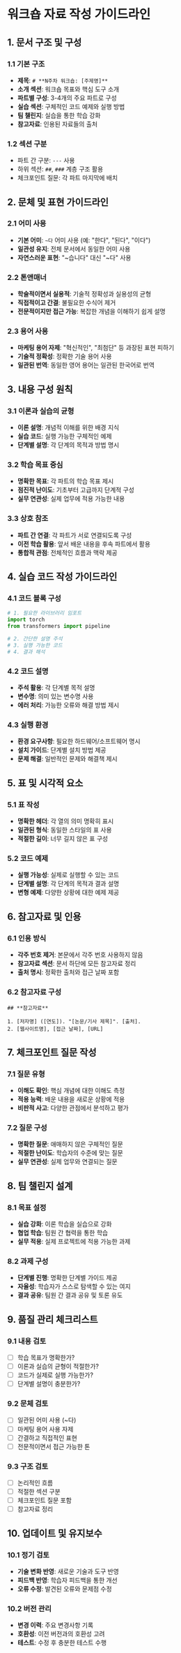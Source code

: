 # 워크숍 자료 작성 가이드라인

## 1. 문서 구조 및 구성

### 1.1 기본 구조

- **제목**: `# **N주차 워크숍: [주제명]**`
- **소개 섹션**: 워크숍 목표와 핵심 도구 소개
- **파트별 구성**: 3-4개의 주요 파트로 구성
- **실습 섹션**: 구체적인 코드 예제와 실행 방법
- **팀 챌린지**: 실습을 통한 학습 강화
- **참고자료**: 인용된 자료들의 출처

### 1.2 섹션 구분

- 파트 간 구분: `---` 사용
- 하위 섹션: `##`, `###` 계층 구조 활용
- 체크포인트 질문: 각 파트 마지막에 배치

## 2. 문체 및 표현 가이드라인

### 2.1 어미 사용

- **기본 어미**: `~다` 어미 사용 (예: "한다", "된다", "이다")
- **일관성 유지**: 전체 문서에서 동일한 어미 사용
- **자연스러운 표현**: "~습니다" 대신 "~다" 사용

### 2.2 톤앤매너

- **학술적이면서 실용적**: 기술적 정확성과 실용성의 균형
- **직접적이고 간결**: 불필요한 수식어 제거
- **전문적이지만 접근 가능**: 복잡한 개념을 이해하기 쉽게 설명

### 2.3 용어 사용

- **마케팅 용어 자제**: "혁신적인", "최첨단" 등 과장된 표현 피하기
- **기술적 정확성**: 정확한 기술 용어 사용
- **일관된 번역**: 동일한 영어 용어는 일관된 한국어로 번역

## 3. 내용 구성 원칙

### 3.1 이론과 실습의 균형

- **이론 설명**: 개념적 이해를 위한 배경 지식
- **실습 코드**: 실행 가능한 구체적인 예제
- **단계별 설명**: 각 단계의 목적과 방법 명시

### 3.2 학습 목표 중심

- **명확한 목표**: 각 파트의 학습 목표 제시
- **점진적 난이도**: 기초부터 고급까지 단계적 구성
- **실무 연관성**: 실제 업무에 적용 가능한 내용

### 3.3 상호 참조

- **파트 간 연결**: 각 파트가 서로 연결되도록 구성
- **이전 학습 활용**: 앞서 배운 내용을 후속 파트에서 활용
- **통합적 관점**: 전체적인 흐름과 맥락 제공

## 4. 실습 코드 작성 가이드라인

### 4.1 코드 블록 구성

```python
# 1. 필요한 라이브러리 임포트
import torch
from transformers import pipeline

# 2. 간단한 설명 주석
# 3. 실행 가능한 코드
# 4. 결과 해석
```

### 4.2 코드 설명

- **주석 활용**: 각 단계별 목적 설명
- **변수명**: 의미 있는 변수명 사용
- **에러 처리**: 가능한 오류와 해결 방법 제시

### 4.3 실행 환경

- **환경 요구사항**: 필요한 하드웨어/소프트웨어 명시
- **설치 가이드**: 단계별 설치 방법 제공
- **문제 해결**: 일반적인 문제와 해결책 제시

## 5. 표 및 시각적 요소

### 5.1 표 작성

- **명확한 헤더**: 각 열의 의미 명확히 표시
- **일관된 형식**: 동일한 스타일의 표 사용
- **적절한 길이**: 너무 길지 않은 표 구성

### 5.2 코드 예제

- **실행 가능성**: 실제로 실행할 수 있는 코드
- **단계별 설명**: 각 단계의 목적과 결과 설명
- **변형 예제**: 다양한 상황에 대한 예제 제공

## 6. 참고자료 및 인용

### 6.1 인용 방식

- **각주 번호 제거**: 본문에서 각주 번호 사용하지 않음
- **참고자료 섹션**: 문서 하단에 모든 참고자료 정리
- **출처 명시**: 정확한 출처와 접근 날짜 포함

### 6.2 참고자료 구성

```
## **참고자료**

1. [저자명] ([연도]). "[논문/기사 제목]". [출처].
2. [웹사이트명], [접근 날짜], [URL]
```

## 7. 체크포인트 질문 작성

### 7.1 질문 유형

- **이해도 확인**: 핵심 개념에 대한 이해도 측정
- **적용 능력**: 배운 내용을 새로운 상황에 적용
- **비판적 사고**: 다양한 관점에서 분석하고 평가

### 7.2 질문 구성

- **명확한 질문**: 애매하지 않은 구체적인 질문
- **적절한 난이도**: 학습자의 수준에 맞는 질문
- **실무 연관성**: 실제 업무와 연결되는 질문

## 8. 팀 챌린지 설계

### 8.1 목표 설정

- **실습 강화**: 이론 학습을 실습으로 강화
- **협업 학습**: 팀원 간 협력을 통한 학습
- **실무 적용**: 실제 프로젝트에 적용 가능한 과제

### 8.2 과제 구성

- **단계별 진행**: 명확한 단계별 가이드 제공
- **자율성**: 학습자가 스스로 탐색할 수 있는 여지
- **결과 공유**: 팀원 간 결과 공유 및 토론 유도

## 9. 품질 관리 체크리스트

### 9.1 내용 검토

- [ ] 학습 목표가 명확한가?
- [ ] 이론과 실습의 균형이 적절한가?
- [ ] 코드가 실제로 실행 가능한가?
- [ ] 단계별 설명이 충분한가?

### 9.2 문체 검토

- [ ] 일관된 어미 사용 (~다)
- [ ] 마케팅 용어 사용 자제
- [ ] 간결하고 직접적인 표현
- [ ] 전문적이면서 접근 가능한 톤

### 9.3 구조 검토

- [ ] 논리적인 흐름
- [ ] 적절한 섹션 구분
- [ ] 체크포인트 질문 포함
- [ ] 참고자료 정리

## 10. 업데이트 및 유지보수

### 10.1 정기 검토

- **기술 변화 반영**: 새로운 기술과 도구 반영
- **피드백 반영**: 학습자 피드백을 통한 개선
- **오류 수정**: 발견된 오류와 문제점 수정

### 10.2 버전 관리

- **변경 이력**: 주요 변경사항 기록
- **호환성**: 이전 버전과의 호환성 고려
- **테스트**: 수정 후 충분한 테스트 수행
